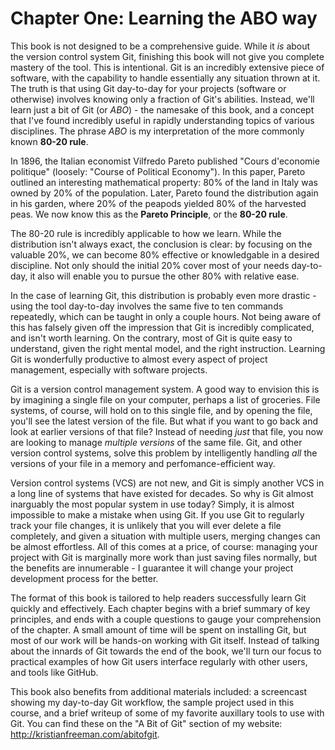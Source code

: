 # Chapter One: Learning the ABO way

This book is not designed to be a comprehensive guide. While it *is* about the version control system Git, finishing this book will not give you complete mastery of the tool. This is intentional. Git is an incredibly extensive piece of software, with the capability to handle essentially any situation thrown at it. The truth is that using Git day-to-day for your projects (software or otherwise) involves knowing only a fraction of Git's abilities. Instead, we'll learn just a bit of Git (or *ABO*) - the namesake of this book, and a concept that I've found incredibly useful in rapidly understanding topics of various disciplines. The phrase *ABO* is my interpretation of the more commonly known **80-20 rule**.

In 1896, the Italian economist Vilfredo Pareto published "Cours d'economie politique" (loosely: "Course of Political Economy"). In this paper, Pareto outlined an interesting mathematical property: 80% of the land in Italy was owned by 20% of the population. Later, Pareto found the distribution again in his garden, where 20% of the peapods yielded 80% of the harvested peas. We now know this as the **Pareto Principle**, or the **80-20 rule**.

The 80-20 rule is incredibly applicable to how we learn. While the distribution isn't always exact, the conclusion is clear: by focusing on the valuable 20%, we can become 80% effective or knowledgable in a desired discipline. Not only should the initial 20% cover most of your needs day-to-day, it also will enable you to pursue the other 80% with relative ease.

In the case of learning Git, this distribution is probably even more drastic - using the tool day-to-day involves the same five to ten commands repeatedly, which can be taught in only a couple hours. Not being aware of this has falsely given off the impression that Git is incredibly complicated, and isn't worth learning. On the contrary, most of Git is quite easy to understand, given the right mental model, and the right instruction. Learning Git is wonderfully productive to almost every aspect of project management, especially with software projects.

Git is a version control management system. A good way to envision this is by imagining a single file on your computer, perhaps a list of groceries. File systems, of course, will hold on to this single file, and by opening the file, you'll see the latest version of the file. But what if you want to go back and look at earlier versions of that file? Instead of needing *just* that file, you now are looking to manage *multiple versions* of the same file. Git, and other version control systems, solve this problem by intelligently handling *all* the versions of your file in a memory and perfomance-efficient way.

Version control systems (VCS) are not new, and Git is simply another VCS in a long line of systems that have existed for decades. So why is Git almost inarguably the most popular system in use today? Simply, it is almost impossible to make a mistake when using Git. If you use Git to regularly track your file changes, it is unlikely that you will ever delete a file completely, and given a situation with multiple users, merging changes can be almost effortless. All of this comes at a price, of course: managing your project with Git is marginally more work than just saving files normally, but the benefits are innumerable - I guarantee it will change your project development process for the better.

The format of this book is tailored to help readers successfully learn Git quickly and effectively. Each chapter begins with a brief summary of key principles, and ends with a couple questions to gauge your comprehension of the chapter. A small amount of time will be spent on installing Git, but most of our work will be hands-on working with Git itself. Instead of talking about the innards of Git towards the end of the book, we'll turn our focus to practical examples of how Git users interface regularly with other users, and tools like GitHub.

This book also benefits from additional materials included: a screencast showing my day-to-day Git workflow, the sample project used in this course, and a brief writeup of some of my favorite auxillary tools to use with Git. You can find these on the "A Bit of Git" section of my website: http://kristianfreeman.com/abitofgit.
